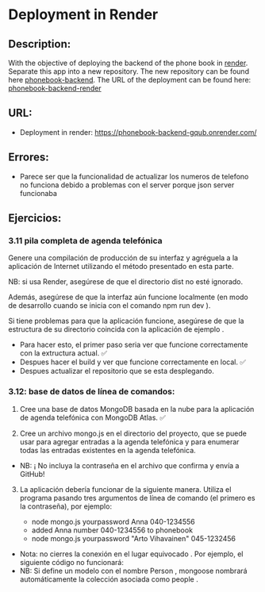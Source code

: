 # Deployment in Render

## Description:

With the objective of deploying the backend of the phone book in [render](https://render.com/). Separate this app into a new repository. The new repository can be found here [phonebook-backend](https://github.com/fernargdev/phonebook-backend). The URL of the deployment can be found here: [phonebook-backend-render](https://phonebook-backend-gqub.onrender.com/)

## URL:

- Deployment in render: https://phonebook-backend-gqub.onrender.com/

## Errores:

- Parece ser que la funcionalidad de actualizar los numeros de telefono no funciona debido a problemas con el server porque json server funcionaba

## Ejercicios:

### 3.11 pila completa de agenda telefónica

Genere una compilación de producción de su interfaz y agréguela a la aplicación de Internet utilizando el método presentado en esta parte.

NB: si usa Render, asegúrese de que el directorio dist no esté ignorado.

Además, asegúrese de que la interfaz aún funcione localmente (en modo de desarrollo cuando se inicia con el comando npm run dev ).

Si tiene problemas para que la aplicación funcione, asegúrese de que la estructura de su directorio coincida con la aplicación de ejemplo .

- Para hacer esto, el primer paso seria ver que funcione correctamente con la extructura actual. ✅
- Despues hacer el build y ver que funcione correctamente en local. ✅
- Despues actualizar el repositorio que se esta desplegando.

### 3.12: base de datos de línea de comandos:

1. Cree una base de datos MongoDB basada en la nube para la aplicación de agenda telefónica con MongoDB Atlas. ✅

2. Cree un archivo mongo.js en el directorio del proyecto, que se puede usar para agregar entradas a la agenda telefónica y para enumerar todas las entradas existentes en la agenda telefónica.

- NB: ¡ No incluya la contraseña en el archivo que confirma y envía a GitHub!

3. La aplicación debería funcionar de la siguiente manera. Utiliza el programa pasando tres argumentos de línea de comando (el primero es la contraseña), por ejemplo:

   - node mongo.js yourpassword Anna 040-1234556
   - added Anna number 040-1234556 to phonebook
   - node mongo.js yourpassword "Arto Vihavainen" 045-1232456

- Nota: no cierres la conexión en el lugar equivocado . Por ejemplo, el siguiente código no funcionará:
- NB: Si define un modelo con el nombre Person , mongoose nombrará automáticamente la colección asociada como people .

